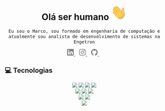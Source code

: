 <h1 align="center"> Olá ser humano <img src="https://raw.githubusercontent.com/parth-27/parth-27/master/Hi.gif" height="50" width="50"> </h1>

<p align="center"><samp> Eu sou o Marco, sou formado em engenharia de computação e atualmente sou analista de desenvolvimento de sistemas na Engetron </samp></p>

<p align="center">
 <a href="https://www.linkedin.com/in/marcoamlima" target="_blank" rel="noopener noreferrer">
  <img alt="Marco's Linkedin" width="22px" src="https://github.com/marcoamlima/MarcoAurelio/blob/main/linkedin.png" />
 </a>&nbsp;&nbsp;
 <a href="https://instagram.com/marcoamlima" target="_blank" rel="noopener noreferrer">
  <img alt="Marco's Instagram" width="22px" src="https://github.com/marcoamlima/MarcoAurelio/blob/main/instagram.png" />
 </a>&nbsp;&nbsp;
 <a href="https://github.com/marcoamlima" target="_blank" rel="noopener noreferrer">
  <img alt="Marco's Github" width="22px" src="https://github.com/marcoamlima/MarcoAurelio/blob/main/github.png" />
 </a>&nbsp;&nbsp;
</p>


## 💻 Tecnologias
<p align="center">
 <img src="https://img.shields.io/badge/javascript-%23323330.svg?style=for-the-badge&logo=javascript&logoColor=%23F7DF1E" height="25"/>
 <img src="https://img.shields.io/badge/react-%2320232a.svg?style=for-the-badge&logo=react&logoColor=%2361DAFB" height="25"/>
 <img src="https://img.shields.io/badge/jquery-%230769AD.svg?style=for-the-badge&logo=jquery&logoColor=white" height="25"/>
 <img src="https://img.shields.io/badge/ionic-%2320232a.svg?style=for-the-badge&logo=ionic&logoColor=%2361DAFB" height="25"/>
 <br>
 <img src="https://img.shields.io/badge/html5-%23E34F26.svg?style=for-the-badge&logo=html5&logoColor=white" height="25"/>
 <img src="https://img.shields.io/badge/css3-%231572B6.svg?style=for-the-badge&logo=css3&logoColor=white" height="25"/>
 <img src="https://img.shields.io/badge/bootstrap-%23563D7C.svg?style=for-the-badge&logo=bootstrap&logoColor=white" height="25"/>
 <br>
 <img src="https://img.shields.io/badge/mysql-%2300f.svg?style=for-the-badge&logo=mysql&logoColor=white" height="25"/>
 <img src="https://img.shields.io/badge/Microsoft%20SQL%20Sever-CC2927?style=for-the-badge&logo=microsoft%20sql%20server&logoColor=white" height="25"/>
 <br>
 <img src="https://img.shields.io/badge/php-%23777BB4.svg?style=for-the-badge&logo=php&logoColor=white" height="25"/>
</p>

<!--
## ⭐ GitHub Stats
<p align="center">
 <a href="https://github.com/marcoamlima">
  <img align="center" src="https://github-readme-stats.vercel.app/api?username=marcoamlima&show_icons=true&theme=gruvbox" alt="GitHub Stats" /> 
 </a> 
</p>
-->
